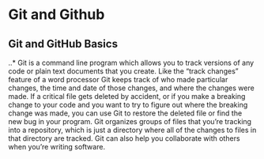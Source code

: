 # Git and Github
## Git and GitHub Basics
..* Git is a command line program which allows you to track versions of any code or plain text documents that you create. 
Like the “track changes” feature of a word processor Git keeps track of who made particular changes, the time and date of those changes, and where the changes were made. 
If a critical file gets deleted by accident, or if you make a breaking change to your code and you want to try to figure out where the breaking change was made, you can use Git to restore the deleted file or find the new bug in your program. 
Git organizes groups of files that you’re tracking into a repository, which is just a directory where all of the changes to files in that directory are tracked. Git can also help you collaborate with others when you’re writing software. 
